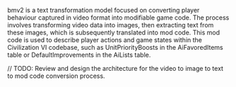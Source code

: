 bmv2 is a text transformation model focused on converting player behaviour captured in video format into modifiable game code. The process involves transforming video data into images, then extracting text from these images, which is subsequently translated into mod code. This mod code is used to describe player actions and game states within the Civilization VI codebase, such as UnitPriorityBoosts in the AiFavoredItems table or DefaultImprovements in the AiLists table.

// TODO: Review and design the architecture for the video to image to text to mod code conversion process.